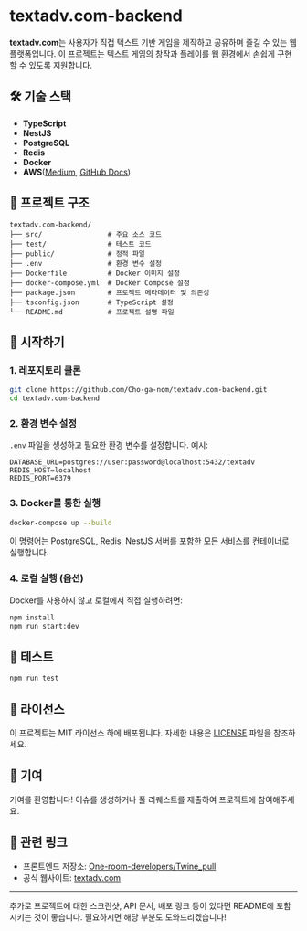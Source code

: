 # textadv.com-backend

**textadv.com**는 사용자가 직접 텍스트 기반 게임을 제작하고 공유하며 즐길 수 있는 웹 플랫폼입니다. 이 프로젝트는 텍스트 게임의 창작과 플레이를 웹 환경에서 손쉽게 구현할 수 있도록 지원합니다.

## 🛠 기술 스택

* **TypeScript**
* **NestJS**
* **PostgreSQL**
* **Redis**
* **Docker**
* **AWS**([Medium][1], [GitHub Docs][2])

## 📁 프로젝트 구조

```
textadv.com-backend/
├── src/                # 주요 소스 코드
├── test/               # 테스트 코드
├── public/             # 정적 파일
├── .env                # 환경 변수 설정
├── Dockerfile          # Docker 이미지 설정
├── docker-compose.yml  # Docker Compose 설정
├── package.json        # 프로젝트 메타데이터 및 의존성
├── tsconfig.json       # TypeScript 설정
└── README.md           # 프로젝트 설명 파일
```



## 🚀 시작하기

### 1. 레포지토리 클론

```bash
git clone https://github.com/Cho-ga-nom/textadv.com-backend.git
cd textadv.com-backend
```



### 2. 환경 변수 설정

`.env` 파일을 생성하고 필요한 환경 변수를 설정합니다. 예시:

```env
DATABASE_URL=postgres://user:password@localhost:5432/textadv
REDIS_HOST=localhost
REDIS_PORT=6379
```



### 3. Docker를 통한 실행

```bash
docker-compose up --build
```



이 명령어는 PostgreSQL, Redis, NestJS 서버를 포함한 모든 서비스를 컨테이너로 실행합니다.

### 4. 로컬 실행 (옵션)

Docker를 사용하지 않고 로컬에서 직접 실행하려면:

```bash
npm install
npm run start:dev
```



## 🧪 테스트

```bash
npm run test
```



## 📄 라이선스

이 프로젝트는 MIT 라이선스 하에 배포됩니다. 자세한 내용은 [LICENSE](LICENSE) 파일을 참조하세요.

## 🙌 기여

기여를 환영합니다! 이슈를 생성하거나 풀 리퀘스트를 제출하여 프로젝트에 참여해주세요.

## 🔗 관련 링크

* 프론트엔드 저장소: [One-room-developers/Twine\_pull](https://github.com/One-room-developers/Twine_pull)
* 공식 웹사이트: [textadv.com](https://textadv.com)

---

추가로 프로젝트에 대한 스크린샷, API 문서, 배포 링크 등이 있다면 README에 포함시키는 것이 좋습니다. 필요하시면 해당 부분도 도와드리겠습니다!

[1]: https://medium.com/%40sumudithalanz/the-art-of-crafting-an-effective-readme-for-your-github-project-cf425a8b1580?utm_source=chatgpt.com "How to Create a Perfect README for Your GitHub Project - Medium"
[2]: https://docs.github.com/en/repositories/creating-and-managing-repositories/quickstart-for-repositories?utm_source=chatgpt.com "Quickstart for repositories - GitHub Docs"

